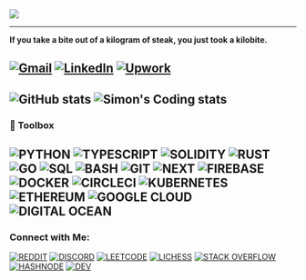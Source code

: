 <img align="center" src="https://github.com/Salvien-code/Heavy/blob/main/Lightweight.gif" />

----

**If you take a bite out of a kilogram of steak, you just took a kilobite.**

[![Gmail](https://img.shields.io/badge/Gmail-%23EA4335?style=for-the-badge&logo=gmail&logoColor=%23FFFFFF)](mailto:salviensky@gmail.com) 
[![LinkedIn](https://img.shields.io/badge/linkedin-%230A66C2?style=for-the-badge&logo=linkedin&logoColor=%23FFFFFF)](https://linkedin.com/in/ximon/) 
[![Upwork](https://img.shields.io/badge/upwork-%44CE29?style=for-the-badge&logo=upwork&logoColor=%23FFFFFF)](https://www.upwork.com/freelancers/~01a978578ae872ab32) 
----

![GitHub stats](https://github-readme-stats.vercel.app/api?username=salvien-code&count_private=true&include_all_commits&show_icons=true&theme=github_dark)
![Simon's Coding stats](https://github-readme-stats.vercel.app/api/wakatime?username=ximon&langs_count=5&theme=github_dark)
----

### 🧰 Toolbox
![PYTHON](https://img.shields.io/badge/Language-Python-%233776AB?style=plastic&logo=python&logoColor=%23ffffff)
![TYPESCRIPT](https://img.shields.io/badge/Language-Typescript-%233178C6?style=plastic&logo=typescript&logoColor=%23ffffff)
![SOLIDITY](https://img.shields.io/badge/Language-Solidity-%23363636?style=plastic&logo=solidity&logoColor=%23ffffff)
![RUST](https://img.shields.io/badge/Language-Rust-%23000000?style=plastic&logo=rust&logoColor=%23ffffff)
![GO](https://img.shields.io/badge/Language-Go-%2300ADD8?style=plastic&logo=go&logoColor=%23ffffff)
![SQL](https://img.shields.io/badge/Language-SQL-%234479A1?style=plastic&logo=mysql&logoColor=%23ffffff)
![BASH](https://img.shields.io/badge/Language-Bash-%234EAA25?style=plastic&logo=gnubash&logoColor=%23ffffff)
![GIT](https://img.shields.io/badge/Tool-Git-%23F05032?style=plastic&logo=git&logoColor=%23ffffff)
![NEXT](https://img.shields.io/badge/Tool-Next-%23000000?style=plastic&logo=next.js&logoColor=%23ffffff) 
![FIREBASE](https://img.shields.io/badge/Tool-Firebase-%23FFCA28?style=plastic&logo=firebase&logoColor=%23ffffff)
![DOCKER](https://img.shields.io/badge/Tool-Docker-%232496ED?style=plastic&logo=docker&logoColor=%23ffffff)
![CIRCLECI](https://img.shields.io/badge/Tool-Circle%20CI-%232496ED?style=plastic&logo=circleci&logoColor=%23ffffff)
![KUBERNETES](https://img.shields.io/badge/Tool-Kubernetes-%23326CE5?style=plastic&logo=kubernetes&logoColor=%23ffffff) 
![ETHEREUM](https://img.shields.io/badge/Tech-Ethereum-%233C3C3D?style=plastic&logo=ethereum&logoColor=%23ffffff)
![GOOGLE CLOUD](https://img.shields.io/badge/Tech-Google%20Cloud-%234285F4?style=plastic&logo=googlecloud&logoColor=%23ffffff)
![DIGITAL OCEAN](https://img.shields.io/badge/Tech-DigitalOcean-%230080FF?style=plastic&logo=digitalocean&logoColor=%23ffffff) 
----

### Connect with Me:
[![REDDIT](https://img.shields.io/badge/-Reddit-%23FF4500?style=social&logo=reddit)](https://www.reddit.com/user/simon_ximon/)
[![DISCORD](https://img.shields.io/badge/-Discord-orange?style=social&logo=discord)]()
[![LEETCODE](https://img.shields.io/badge/-LeetCode-orange?style=social&logo=leetcode)](https://www.leetcode.com/salvien-code)
[![LICHESS](https://img.shields.io/badge/-Lichess-orange?style=social&logo=lichess)](https://lichess.org/@/Simon_ximon)
[![STACK OVERFLOW](https://img.shields.io/badge/-Stack%20Overflow-orange?style=social&logo=stackoverflow)](https://stackoverflow.com/users/19064733)
[![HASHNODE](https://img.shields.io/badge/-HashNode-orange?style=social&logo=hashnode)](https://hashnode.com/@ximon)
[![DEV](https://img.shields.io/badge/-Dev.to-orange?style=social&logo=dev.to)](https://dev.to/salviencode/)
